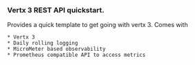 ### Vertx 3 REST API quickstart.

Provides a quick template to get going with vertx 3.
Comes with 


	* Vertx 3
	* Daily rolling logging
	* MicroMeter based observability 
	* Prometheus compatible API to access metrics
 
